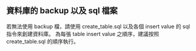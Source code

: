 ## 資料庫的 backup 以及 sql 檔案

若無法使用 backup 檔，請使用 create_table.sql 以及各個 insert value 的 sql 指令來創建資料庫。
為每張 table insert value 之順序，建議按照 create_table.sql 的順序執行。
